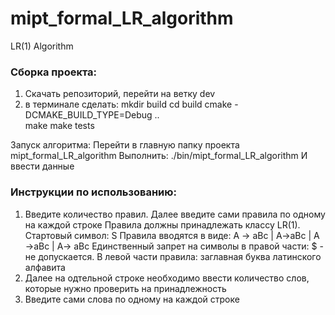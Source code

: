 # mipt_formal_LR_algorithm
LR(1) Algorithm

### Сборка проекта:
1) Скачать репозиторий, перейти на ветку dev
2) в терминале сделать:
   mkdir build
   cd build
   cmake -DCMAKE_BUILD_TYPE=Debug ..	 
   make
   make tests

Запуск алгоритма:
Перейти в главную папку проекта mipt_formal_LR_algorithm
Выполнить:
./bin/mipt_formal_LR_algorithm
И ввести данные


### Инструкции по использованию:
1) Введите количество правил. Далее введите сами правила по одному на каждой строке
   Правила должны принадлежать классу LR(1). Стартовый символ: S
   Правила вводятся в виде: A -> aBc | A->aBc | A ->aBc | A-> aBc
   Единственный запрет на символы в правой части: $ - не допускается.
   В левой части правила: заглавная буква латинского алфавита
2) Далее на одтельной строке необходимо ввести количество слов, которые нужно проверить на принадлежность
3) Введите сами слова по одному на каждой строке